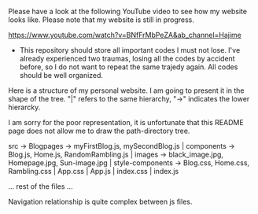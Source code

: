 Please have a look at the following YouTube video to see how my website looks like. Please note that my website is still in progress. 

https://www.youtube.com/watch?v=BNfFrMbPeZA&ab_channel=Hajime

* This repository should store all important codes I must not lose. I've already experienced two traumas, losing all the codes by accident before, so I do not want to repeat the same trajedy again. All codes should be well organized. 

Here is a structure of my personal website. I am going to present it in the shape of the tree. 
"|" refers to the same hierarchy, "->" indicates the lower hierarcky. 

I am sorry for the poor representation, it is unfortunate that this README page does not allow me to draw the path-directory tree. 


src
 -> Blogpages -> myFirstBlog.js, mySecondBlog.js | components -> Blog.js, Home.js, RandomRambling.js | images -> black_image.jpg, Homepage.jpg, Sun-image.jpg | style-components
 -> Blog.css, Home.css, Rambling.css | App.css | App.js | index.css | index.js

... rest of the files ... 

Navigation relationship is quite complex between js files. 

